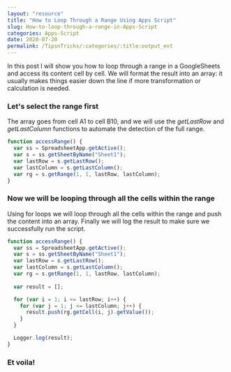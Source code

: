 ```yaml
---
layout: "resource"
title: "How to Loop Through a Range Using Apps Script"
slug: How-to-loop-through-a-range-in-Apps-Script
categories: Apps-Script
date: 2020-07-20
permalink: /TipsnTricks/:categories/:title:output_ext
---
```


In this post I will show you how to loop through a range in a GoogleSheets and access its content cell by cell. We will format the result into an array: it usually makes things easier down the line if more transformation or calculation is needed.

### Let's select the range first

The array goes from cell A1 to cell B10, and we will use the <em>getLastRow</em> and <em>getLastColumn</em> functions to automate the detection of the full range.

```javascript
function accessRange() {
  var ss = SpreadsheetApp.getActive();
  var s = ss.getSheetByName("Sheet1");
  var lastRow = s.getLastRow();
  var lastColumn = s.getLastColumn();
  var rg = s.getRange(1, 1, lastRow, lastColumn);
}
```

### Now we will be looping through all the cells within the range

Using for loops we will loop through all the cells within the range and push the content into an array. Finally we will log the result to make sure we successfully run the script.

```javascript
function accessRange() {
  var ss = SpreadsheetApp.getActive();
  var s = ss.getSheetByName("Sheet1");
  var lastRow = s.getLastRow();
  var lastColumn = s.getLastColumn();
  var rg = s.getRange(1, 1, lastRow, lastColumn);
  
  var result = [];

  for (var i = 1; i <= lastRow; i++) {
    for (var j = 1; j <= lastColumn; j++) {    
      result.push(rg.getCell(i, j).getValue());
    }
  }

  Logger.log(result);
}
```

### Et voila!